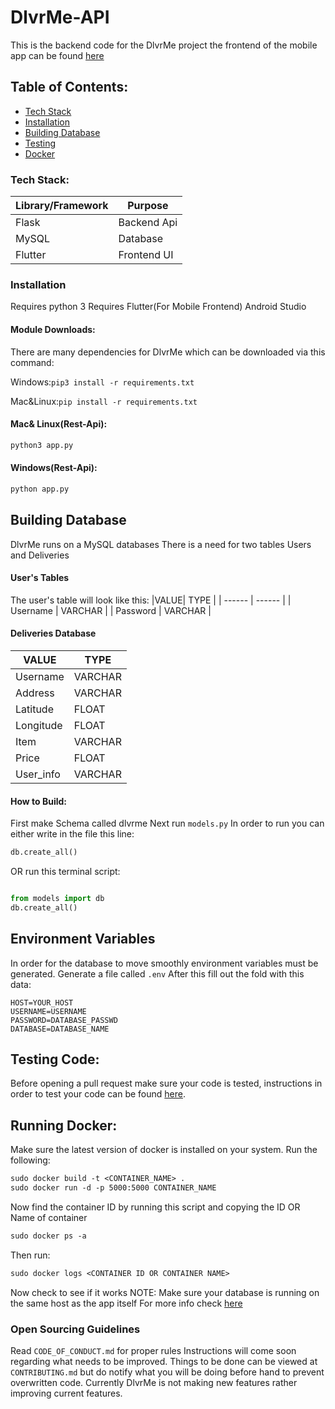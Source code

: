 
# DlvrMe-API

This is the backend code for the DlvrMe project the frontend of the mobile app can be found 
[here](https://github.com/yassataiseer/DlvrMe-Mobile)
## Table of Contents:
- [Tech Stack](#tech-stack)
- [Installation](#Installation)
- [Building Database](#Building-Database)
- [Testing](#Testing-Code)
- [Docker](#Running-Docker)

### Tech Stack:
|Library/Framework| Purpose |
| ------ | ------ |
| Flask | Backend Api |
| MySQL | Database |
| Flutter| Frontend UI |


### Installation
Requires python 3
Requires Flutter(For Mobile Frontend)
Android Studio
#### Module Downloads:
There are many dependencies for DlvrMe which can be downloaded via this command:

Windows:```pip3 install -r requirements.txt```

Mac&Linux:```pip install -r requirements.txt```

#### Mac& Linux(Rest-Api):
```sh
python3 app.py
```
#### Windows(Rest-Api):
``` sh
python app.py
```

## Building Database
DlvrMe runs on a MySQL databases
There is a need for two tables Users and Deliveries

#### User's Tables
The user's table will look like this:
|VALUE| TYPE  |
| ------ | ------ |
| Username | VARCHAR |
| Password | VARCHAR |

#### Deliveries Database
| VALUE  | TYPE |
| ------ | ------ |
| Username | VARCHAR |
| Address | VARCHAR |
| Latitude | FLOAT |
| Longitude | FLOAT |
| Item | VARCHAR |
| Price | FLOAT |
| User_info | VARCHAR |

#### How to Build:
First make Schema called dlvrme
Next run ``` models.py ```
In order to run you can either write in the file this line:
```py 
db.create_all()
 ```
OR run this terminal script:
```py

from models import db
db.create_all()
````

## Environment Variables
In order for the database to move smoothly environment variables must be generated.
Generate a file called ``` .env ```
After this fill out the fold with this data:
```.env
HOST=YOUR_HOST
USERNAME=USERNAME
PASSWORD=DATABASE_PASSWD
DATABASE=DATABASE_NAME
```

## Testing Code:
Before opening a pull request make sure your code is tested, instructions 
in order to test your code can be found [here](https://github.com/yassataiseer/DlvrMe-API/tree/master/tests).



## Running Docker:
Make sure the latest version of docker is installed on your system.
Run the following:
```Dockerfile
sudo docker build -t <CONTAINER_NAME> .
sudo docker run -d -p 5000:5000 CONTAINER_NAME
 ```
Now find the container ID by running this script and copying the ID OR Name of container
```Dockerfile
sudo docker ps -a
```
Then run:
```Dockerfile
sudo docker logs <CONTAINER ID OR CONTAINER NAME>
```
Now check to see if it works
NOTE: Make sure your database is running on the same host as the app itself
For more info check [here](https://docs.docker.com/)

### Open Sourcing Guidelines
Read ```CODE_OF_CONDUCT.md``` for proper rules
Instructions will come soon regarding what needs
to be improved.
Things to be done can be viewed at  ```CONTRIBUTING.md``` but do notify what
you will be doing before hand to prevent overwritten code.
Currently DlvrMe is not making new features rather improving current features.



